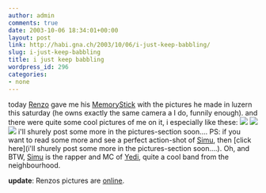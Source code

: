 ```yaml
---
author: admin
comments: true
date: 2003-10-06 18:34:01+00:00
layout: post
link: http://habi.gna.ch/2003/10/06/i-just-keep-babbling/
slug: i-just-keep-babbling
title: i just keep babbling
wordpress_id: 296
categories:
- none
---
```


today [Renzo](http://habi.gna.ch/pics/SUICMC03/Pages/25.html) gave me his [MemoryStick](http://www.memorystick.com/en/) with the pictures he made in luzern this saturday (he owns exactly the same camera a I do, funnily enough).
and there were quite some cool pictures of me on it, i especially like these: 
[![](http://habi.gna.ch/blog/images/renzoDSC01736-tm.jpg)](http://habi.gna.ch/blog/images/renzoDSC01736.jpg) [![](http://habi.gna.ch/blog/images/renzoDSC01763-tm.jpg)](http://habi.gna.ch/blog/images/renzoDSC01763.jpg) [![](http://habi.gna.ch/blog/images/renzoDSC01721-tm.jpg)](http://habi.gna.ch/blog/images/renzoDSC01721.jpg)
i'll shurely post some more in the pictures-section soon....
PS: if you want to read some more and see a perfect action-shot of [Simu](http://habi.gna.ch/pics/SUICMC03/Pages/19.html), then [click here](i'll shurely post some more in the pictures-section soon....).
Oh, and BTW, [Simu](popUp('pic/band/mon_new.jpg')) is the rapper and MC of [Yedi](http://www.yedi.ch/), quite a cool band from the neighbourhood.

**update**: Renzos pictures are [online](http://habi.gna.ch/pics/SUICMC03_Renzo/).
